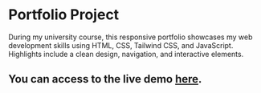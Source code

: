 # Portfolio Project
During my university course, this responsive portfolio showcases my web development skills using HTML, CSS, Tailwind CSS, and JavaScript. Highlights include a clean design, navigation, and interactive elements.
## You can access to the live demo [here](https://thynamoral.github.io/portfolio/).

